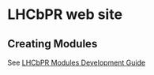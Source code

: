 # LHCbPR web site


## Creating Modules

See [LHCbPR Modules Development Guide](https://gitlab.cern.ch/lhcb-core/LHCbPR2FE/blob/master/documentation/modules-guide.md)
